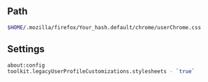 ## Path
```sh
$HOME/.mozilla/firefox/Your_hash.default/chrome/userChrome.css
```
## Settings
```sh
about:config
toolkit.legacyUserProfileCustomizations.stylesheets - `true`
```

